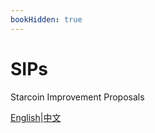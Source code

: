 ```yaml
---
bookHidden: true
---
```

# SIPs
Starcoin Improvement Proposals

[English](./_index.md)|[中文](_index.zh.md)